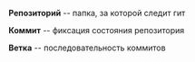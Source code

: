 __Репозиторий__ -- папка, за которой следит гит

__Коммит__ -- фиксация состояния репозитория

__Ветка__ -- последовательность коммитов

```c++

```